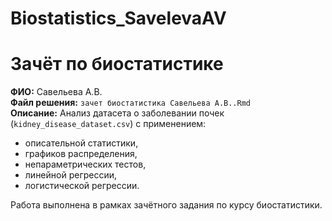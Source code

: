 # Biostatistics_SavelevaAV
# Зачёт по биостатистике

**ФИО:** Савельева А.В.  
**Файл решения:** `зачет биостатистика Савельева А.В..Rmd`  
**Описание:** Анализ датасета о заболевании почек (`kidney_disease_dataset.csv`) с применением:

- описательной статистики,
- графиков распределения,
- непараметрических тестов,
- линейной регрессии,
- логистической регрессии.

Работа выполнена в рамках зачётного задания по курсу биостатистики.
